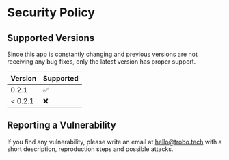 <!--
SPDX-FileCopyrightText: Copyright (c) 2022-2023 trobonox <hello@trobo.tech>

SPDX-License-Identifier: Apache-2.0
-->

# Security Policy

## Supported Versions
Since this app is constantly changing and previous versions are not receiving any bug fixes, only the latest version has proper support.

| Version | Supported          |
| ------- | ------------------ |
| 0.2.1   |   :white_check_mark:              |
| < 0.2.1   | :x:                |

## Reporting a Vulnerability
If you find any vulnerability, please write an email at hello@trobo.tech with a short description, reproduction steps and possible attacks.
